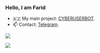 ### Hello, I am Farid

- 🇦🇿 My main project: [CYBERUSERBOT](https://github.com/FaridDadashzade/CyberUserBot).
- 📫 Contact: [Telegram](https://t.me/faridxz).


![](https://komarev.com/ghpvc/?username=fariddadashzade&color=565f89&style=flat)


[![](https://github-readme-stats.vercel.app/api?&show_icons=true&theme=black&show_icons=true&username=fariddadashzade)](https://github.com/fariddadashzade/github-readme-stats)
